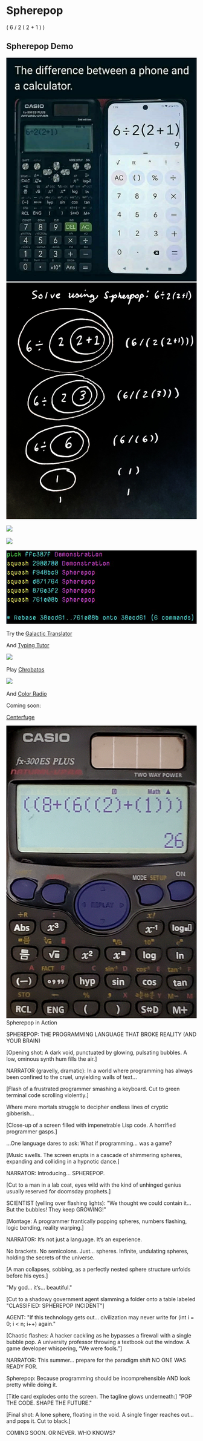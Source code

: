 # Spherepop

( 6 / 2 ( 2 + 1 ) )

<!-- # Standard Galactic -->

## Spherepop Demo
![](demonstration-00.jpg)
![](demonstration.jpg)
<!--
![](demonstration-01.jpg)
![](demonstration-02.jpg)
![](demonstration-03.jpg)
-->

<!--
![Cluster Analysis](facebook-brain-Dec-2012.jpg)
![Wordcloud](facebook-wordcloud-Nov-2015.jpg)
![Wordcloud](facebook-wordcloud-Aug-2017.jpg)
![Wordcloud](facebook-wordcloud-Feb-2019.jpg)
-->
![](spherepop-example-dark-mode.png)

![](banner.png)
<!--
![](sga-sample.png)
![](sga-sample-02.png)
-->
![](rebase.jpg)

Try the [Galactic Translator](https://standardgalactic.github.io/sga-converter.html)

And [Typing Tutor](https://standardgalactic.github.io/typing-tutor)

![](galactic-typing-tutor.png)

Play [Chrobatos](https://standardgalactic.github.io/chrobatos.html)

![](chrobatos-preview.png)

And [Color Radio](https://standardgalactic.github.io/color-radio.html)

Coming soon:

[Centerfuge](https://standardgalactic.github.io/Centerfuge)

![](calculator.jpg)
Spherepop in Action

SPHEREPOP: THE PROGRAMMING LANGUAGE THAT BROKE REALITY (AND YOUR BRAIN)

[Opening shot: A dark void, punctuated by glowing, pulsating bubbles. A low, ominous synth hum fills the air.]

NARRATOR (gravelly, dramatic):
In a world where programming has always been confined to the cruel, unyielding walls of text…

[Flash of a frustrated programmer smashing a keyboard. Cut to green terminal code scrolling violently.]

Where mere mortals struggle to decipher endless lines of cryptic gibberish…

[Close-up of a screen filled with impenetrable Lisp code. A horrified programmer gasps.]

…One language dares to ask: What if programming… was a game?

[Music swells. The screen erupts in a cascade of shimmering spheres, expanding and colliding in a hypnotic dance.]

NARRATOR:
Introducing… SPHEREPOP.

[Cut to a man in a lab coat, eyes wild with the kind of unhinged genius usually reserved for doomsday prophets.]

SCIENTIST (yelling over flashing lights):
"We thought we could contain it… But the bubbles! They keep GROWING!"

[Montage: A programmer frantically popping spheres, numbers flashing, logic bending, reality warping.]

NARRATOR:
It’s not just a language. It’s an experience.

No brackets. No semicolons. Just… spheres. Infinite, undulating spheres, holding the secrets of the universe.

[A man collapses, sobbing, as a perfectly nested sphere structure unfolds before his eyes.]

"My god… it’s… beautiful."

[Cut to a shadowy government agent slamming a folder onto a table labeled "CLASSIFIED: SPHEREPOP INCIDENT"]

AGENT:
"If this technology gets out… civilization may never write for (int i = 0; i < n; i++) again."

[Chaotic flashes: A hacker cackling as he bypasses a firewall with a single bubble pop. A university professor throwing a textbook out the window. A game developer whispering, “We were fools.”]

NARRATOR:
This summer… prepare for the paradigm shift NO ONE WAS READY FOR.

Spherepop: Because programming should be incomprehensible AND look pretty while doing it.

[Title card explodes onto the screen. The tagline glows underneath:]
"POP THE CODE. SHAPE THE FUTURE."

[Final shot: A lone sphere, floating in the void. A single finger reaches out… and pops it. Cut to black.]

COMING SOON. OR NEVER. WHO KNOWS?
